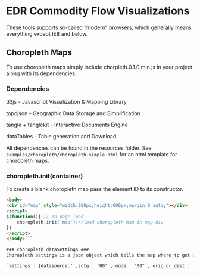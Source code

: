 EDR Commodity Flow Visualizations
=================================
These tools supports so-called “modern” browsers, which generally means everything except IE8 and below.

Choropleth Maps
----------------
To use choropleth maps simply include chorpleth.0.1.0.min.js in your project along with its dependencies.

### Dependencies ###
d3js - Javascript Visualization & Mapping Library

topojson - Geographic Data Storage and Simplification

tangle + tanglekit - Interactive Documents Engine

dataTables - Table generation and Download

All dependencies can be found in the resources folder.
See `examples/choropleth/choropleth-simple.html` for an html template for choropleth maps.

### choropleth.init(container) ###

To create a blank choropleth map pass the element ID to its constructor.

```html
<body>
<div id="map" style="width:900px;height:600px;margin:0 auto;"></div>
<script>
$(function(){ // on page load
	choropleth.init('map');//load choropleth map in map div
})
</script>
</body>```

### choropleth.dataSettings ###
Choropleth settings is a json object which tells the map where to get data. The default values are :

`settings : {datasource:'',sctg : '00' , mode : "00" , orig_or_dest : 'dest_fips' , fips : 27137}`
